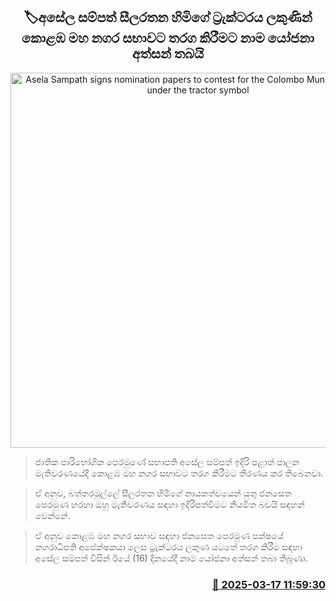 <p align='center'><b><h2 align='center' title='Asela Sampath signs nomination papers to contest for the Colombo Municipal Council under the tractor symbol'>🏷අසේල සම්පත් සීලරතන හිමිගේ ට්‍රැක්ටරය ලකුණින් කොළඹ මහ නගර සභාවට තරග කිරීමට නාම යෝජනා අත්සන් තබයි</h2></b></p>
<p align='center'><img src='https://helakuru.sgp1.cdn.digitaloceanspaces.com/esana/images/lib/asela-sampath-baththaramulla.jpg' width='600' alt='Asela Sampath signs nomination papers to contest for the Colombo Municipal Council under the tractor symbol'></p>

> ජාතික පාරිභෝගික පෙරමුණේ සභාපති අසේල සම්පත් ඉදිරි පළාත් පාලන මැතිවරණයේදී කොළඹ මහ නගර සභාවට තරග කිරීමට තීරණය කර තිබෙනවා.

> ඒ අනුව, බත්තරමුල්ලේ සීලරතන හිමිගේ නායකත්වයෙන් යුතු ජනසෙත පෙරමුණ හරහා ඔහු මැතිවරණය සඳහා ඉදිරිපත්වීමට නියමිත බවයි සඳහන් වෙන්නේ.

> ඒ අනුව කොළඹ මහ නගර සභාව සඳහා ජනසෙත පෙරමුණ පක්ෂයේ නගරාධිපති අපේක්ෂකයා ලෙස ට්‍රැක්ටරය ලකුණ යටතේ තරග කිරීම සඳහා අසේල සම්පත් විසින් ඊයේ (16) දිනයේදී නාම යෝජනා අත්සන් තබා තිබුණා.



<h3 align='right'><a href='https://www.helakuru.lk/esana/p/108374/'>📅 2025-03-17 11:59:30</a></h3>
